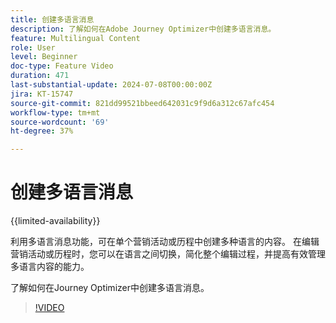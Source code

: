 ```yaml
---
title: 创建多语言消息
description: 了解如何在Adobe Journey Optimizer中创建多语言消息。
feature: Multilingual Content
role: User
level: Beginner
doc-type: Feature Video
duration: 471
last-substantial-update: 2024-07-08T00:00:00Z
jira: KT-15747
source-git-commit: 821dd99521bbeed642031c9f9d6a312c67afc454
workflow-type: tm+mt
source-wordcount: '69'
ht-degree: 37%

---
```



# 创建多语言消息

{{limited-availability}}

利用多语言消息功能，可在单个营销活动或历程中创建多种语言的内容。 在编辑营销活动或历程时，您可以在语言之间切换，简化整个编辑过程，并提高有效管理多语言内容的能力。

了解如何在Journey Optimizer中创建多语言消息。

>[!VIDEO](https://video.tv.adobe.com/v/3430921/?learn=on)
